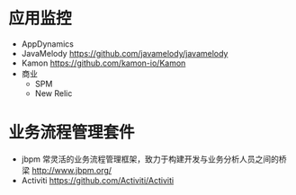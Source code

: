 # 应用监控

- AppDynamics
- JavaMelody https://github.com/javamelody/javamelody
- Kamon https://github.com/kamon-io/Kamon
- 商业
    - SPM
    - New Relic

# 业务流程管理套件

- jbpm 常灵活的业务流程管理框架，致力于构建开发与业务分析人员之间的桥梁 http://www.jbpm.org/
- Activiti https://github.com/Activiti/Activiti